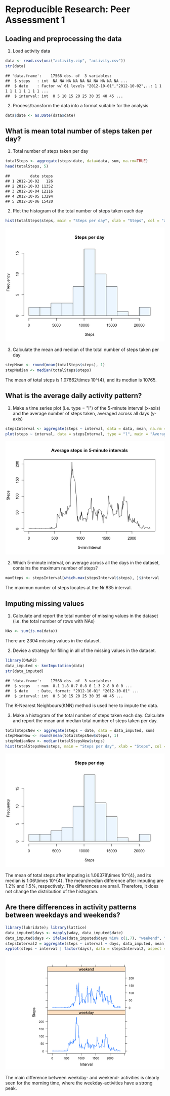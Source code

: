 # Reproducible Research: Peer Assessment 1


## Loading and preprocessing the data
1. Load activity data

```r
data <- read.csv(unz("activity.zip", "activity.csv"))
str(data)
```

```
## 'data.frame':	17568 obs. of  3 variables:
##  $ steps   : int  NA NA NA NA NA NA NA NA NA NA ...
##  $ date    : Factor w/ 61 levels "2012-10-01","2012-10-02",..: 1 1 1 1 1 1 1 1 1 1 ...
##  $ interval: int  0 5 10 15 20 25 30 35 40 45 ...
```

2. Process/transform the data into a format suitable for the analysis

```r
data$date <- as.Date(data$date)
```

## What is mean total number of steps taken per day?
1. Total number of steps taken per day

```r
totalSteps <- aggregate(steps~date, data=data, sum, na.rm=TRUE)
head(totalSteps, 5)
```

```
##         date steps
## 1 2012-10-02   126
## 2 2012-10-03 11352
## 3 2012-10-04 12116
## 4 2012-10-05 13294
## 5 2012-10-06 15420
```

2. Plot the histogram of the total number of steps taken each day

```r
hist(totalSteps$steps, main = "Steps per day", xlab = "Steps", col = "aliceblue", breaks = 15)
```

![](PA1_template_files/figure-html/step4-1.png)<!-- -->

3. Calculate the mean and median of the total number of steps taken per day

```r
stepMean <- round(mean(totalSteps$steps), 1)
stepMedian <- median(totalSteps$steps)
```
The mean of total steps is 1.07662\times 10^{4}, and its median is 10765.

## What is the average daily activity pattern?
1. Make a time series plot (i.e. type = "l") of the 5-minute interval (x-axis) and the average number of steps taken, averaged across all days (y-axis)

```r
stepsInterval <- aggregate(steps ~ interval, data = data, mean, na.rm = TRUE)
plot(steps ~ interval, data = stepsInterval, type = "l", main = "Average steps in 5-minute intervals", xlab = "5-min Interval", ylab="Steps")
```

![](PA1_template_files/figure-html/step6-1.png)<!-- -->

2. Which 5-minute interval, on average across all the days in the dataset, contains the maximum number of steps?

```r
maxSteps <- stepsInterval[which.max(stepsInterval$steps), ]$interval
```
The maximun number of steps locates at the Nr.835 interval.

## Imputing missing values
1. Calculate and report the total number of missing values in the dataset (i.e. the total number of rows with NAs)

```r
NAs <- sum(is.na(data))
```
There are 2304 missing values in the dataset.

2. Devise a strategy for filling in all of the missing values in the dataset.

```r
library(DMwR2)
data_imputed <- knnImputation(data)
str(data_imputed)
```

```
## 'data.frame':	17568 obs. of  3 variables:
##  $ steps   : num  8.1 1.8 0.7 0.8 0 1.3 2.8 0 0 0 ...
##  $ date    : Date, format: "2012-10-01" "2012-10-01" ...
##  $ interval: int  0 5 10 15 20 25 30 35 40 45 ...
```
The K-Nearest Neighbours(KNN) method is used here to impute the data.

3. Make a histogram of the total number of steps taken each day. Calculate and report the mean and median total number of steps taken per day.

```r
totalStepsNew <- aggregate(steps ~ date, data = data_imputed, sum)
stepMeanNew <- round(mean(totalStepsNew$steps), 1)
stepMedianNew <- median(totalStepsNew$steps)
hist(totalStepsNew$steps, main = "Steps per day", xlab = "Steps", col = "aliceblue", breaks = 15)
```

![](PA1_template_files/figure-html/step10-1.png)<!-- -->

The mean of total steps after imputing is 1.06378\times 10^{4}, and its median is 1.06\times 10^{4}. The mean/median difference after imputing are 1.2% and 1.5%, respectively. The differences are small. Therefore, it does not change the distribution of the histogram.

## Are there differences in activity patterns between weekdays and weekends?


```r
library(lubridate); library(lattice)
data_imputed$days <- mapply(wday, data_imputed$date)
data_imputed$days <- ifelse(data_imputed$days %in% c(1,7), "weekend", "weekday")
stepsInterval2 = aggregate(steps ~ interval + days, data_imputed, mean)
xyplot(steps ~ interval | factor(days), data = stepsInterval2, aspect = 1/2, type = "l", xlab="Interval", ylab="Steps")
```

![](PA1_template_files/figure-html/step11-1.png)<!-- -->

The main difference between weekday- and weekend- activities is clearly seen for the morning time, where the weekday-activities have a strong peak.
